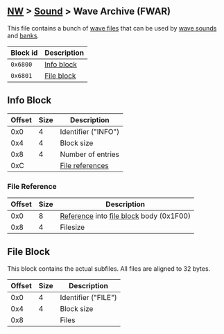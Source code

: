 ## [NW](../../formats.md#nw) > [Sound](./sound.md) > Wave Archive (FWAR)

This file contains a bunch of [wave files](./bfwav.md) that can be used by [wave sounds](./bfwsd.md) and [banks](./bfbnk.md).

| Block id | Description |
| --- | --- |
| `0x6800` | [Info block](#info-block) |
| `0x6801` | [File block](#file-block) |

## Info Block
| Offset | Size | Description |
| --- | --- | --- |
| 0x0 | 4 | Identifier ("INFO") |
| 0x4 | 4 | Block size |
| 0x8 | 4 | Number of entries |
| 0xC | | [File references](#file-reference) |

### File Reference
| Offset | Size | Description |
| --- | --- | --- |
| 0x0 | 8 | [Reference] into [file block](#file-block) body (0x1F00) |
| 0x8 | 4 | Filesize |

## File Block
This block contains the actual subfiles. All files are aligned to 32 bytes.

| Offset | Size | Description |
| --- | --- | --- |
| 0x0 | 4 | Identifier ("FILE") |
| 0x4 | 4 | Block size |
| 0x8 | | Files |

[references]: ./sound.md#section-reference
[reference]: ./sound.md#section-reference
[Item id]: ./sound.md#item-id
[Item ids]: ./sound.md#item-id